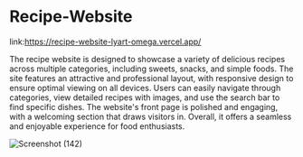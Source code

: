# Recipe-Website
link:https://recipe-website-lyart-omega.vercel.app/


The recipe website is designed to showcase a variety of delicious recipes across multiple categories, including sweets, snacks, and simple foods. The site features an attractive and professional layout, with responsive design to ensure optimal viewing on all devices. Users can easily navigate through categories, view detailed recipes with images, and use the search bar to find specific dishes. The website's front page is polished and engaging, with a welcoming section that draws visitors in. Overall, it offers a seamless and enjoyable experience for food enthusiasts.

![Screenshot (142)](https://github.com/user-attachments/assets/82130d7b-1704-4ed9-804f-1fddfe56acb0)
